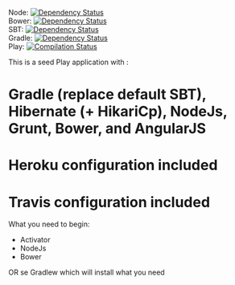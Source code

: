 Node: [![Dependency Status](https://www.versioneye.com/user/projects/57279c34a0ca35004cf7629b/badge.svg?style=flat)](https://www.versioneye.com/user/projects/57279c34a0ca35004cf7629b)  
Bower: [![Dependency Status](https://www.versioneye.com/user/projects/57279c1fa0ca35004baf7509/badge.svg?style=flat)](https://www.versioneye.com/user/projects/57279c1fa0ca35004baf7509)   
SBT: [![Dependency Status](https://www.versioneye.com/user/projects/57279c29a0ca350034be6303/badge.svg?style=flat)](https://www.versioneye.com/user/projects/57279c29a0ca350034be6303)   
Gradle: [![Dependency Status](https://www.versioneye.com/user/projects/572a7198a0ca35005084077d/badge.svg?style=flat)](https://www.versioneye.com/user/projects/572a7198a0ca35005084077d)   
Play: [![Compilation Status](https://travis-ci.org/shiroverlord/Portail-Auto-Eval.svg?branch=master)](https://travis-ci.org/shiroverlord/Portail-Auto-Eval)


This is a seed Play application with :

Gradle (replace default SBT), Hibernate (+ HikariCp), NodeJs, Grunt, Bower, and AngularJS
=========================================================================================

Heroku configuration included
=============================
Travis configuration included
=============================

What you need to begin:
- Activator
- NodeJs
- Bower

OR se Gradlew which will install what you need
